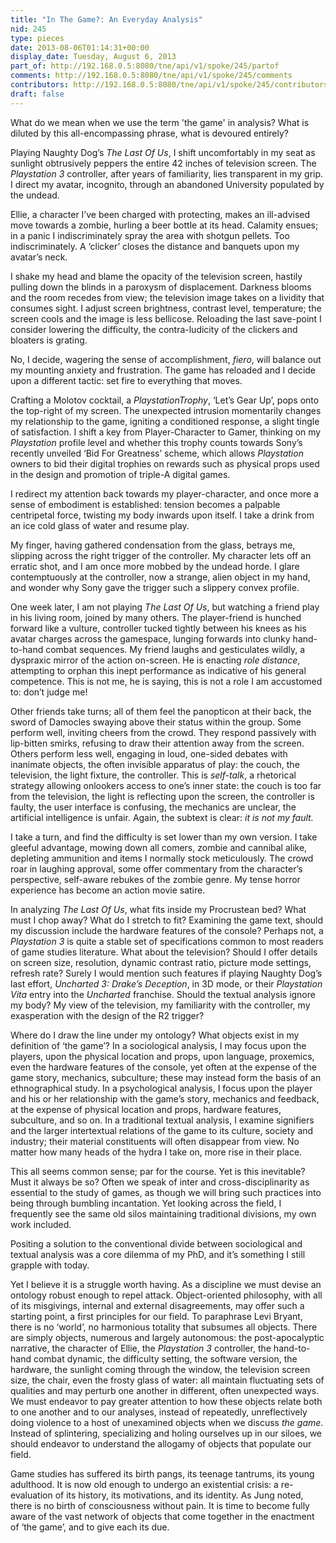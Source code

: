 ```yaml
---
title: "In The Game?: An Everyday Analysis"
nid: 245
type: pieces
date: 2013-08-06T01:14:31+00:00
display_date: Tuesday, August 6, 2013
part_of: http://192.168.0.5:8080/tne/api/v1/spoke/245/partof
comments: http://192.168.0.5:8080/tne/api/v1/spoke/245/comments
contributors: http://192.168.0.5:8080/tne/api/v1/spoke/245/contributors
draft: false
---
```


What do we mean when we use the term 'the game' in analysis? What is diluted by this all-encompassing phrase, what is devoured entirely?

Playing Naughty Dog’s *The Last Of Us*, I shift uncomfortably in my seat as sunlight obtrusively peppers the entire 42 inches of television screen. The *Playstation 3* controller, after years of familiarity, lies transparent in my grip. I direct my avatar, incognito, through an abandoned University populated by the undead.

Ellie, a character I’ve been charged with protecting, makes an ill-advised move towards a zombie, hurling a beer bottle at its head. Calamity ensues; in a panic I indiscriminately spray the area with shotgun pellets. Too indiscriminately. A ‘clicker’ closes the distance and banquets upon my avatar’s neck.

I shake my head and blame the opacity of the television screen, hastily pulling down the blinds in a paroxysm of displacement. Darkness blooms and the room recedes from view; the television image takes on a lividity that consumes sight. I adjust screen brightness, contrast level, temperature; the screen cools and the image is less bellicose. Reloading the last save-point I consider lowering the difficulty, the contra-ludicity of the clickers and bloaters is grating.

No, I decide, wagering the sense of accomplishment, *fiero*, will balance out my mounting anxiety and frustration. The game has reloaded and I decide upon a different tactic: set fire to everything that moves.

Crafting a Molotov cocktail, a *PlaystationTrophy*, ‘Let’s Gear Up’, pops onto the top-right of my screen. The unexpected intrusion momentarily changes my relationship to the game, igniting a conditioned response, a slight tingle of satisfaction. I shift a key from Player-Character to Gamer, thinking on my *Playstation* profile level and whether this trophy counts towards Sony’s recently unveiled ‘Bid For Greatness’ scheme, which allows *Playstation* owners to bid their digital trophies on rewards such as physical props used in the design and promotion of triple-A digital games.

I redirect my attention back towards my player-character, and once more a sense of embodiment is established: tension becomes a palpable centripetal force, twisting my body inwards upon itself. I take a drink from an ice cold glass of water and resume play.

My finger, having gathered condensation from the glass, betrays me, slipping across the right trigger of the controller. My character lets off an erratic shot, and I am once more mobbed by the undead horde. I glare contemptuously at the controller, now a strange, alien object in my hand, and wonder why Sony gave the trigger such a slippery convex profile.

One week later, I am not playing *The Last Of Us*, but watching a friend play in his living room, joined by many others. The player-friend is hunched forward like a vulture, controller tucked tightly between his knees as his avatar charges across the gamespace, lunging forwards into clunky hand-to-hand combat sequences. My friend laughs and gesticulates wildly, a dyspraxic mirror of the action on-screen. He is enacting *role distance*, attempting to orphan this inept performance as indicative of his general competence. This is not me, he is saying, this is not a role I am accustomed to: don’t judge me!

Other friends take turns; all of them feel the panopticon at their back, the sword of Damocles swaying above their status within the group. Some perform well, inviting cheers from the crowd. They respond passively with lip-bitten smirks, refusing to draw their attention away from the screen. Others perform less well, engaging in loud, one-sided debates with inanimate objects, the often invisible apparatus of play: the couch, the television, the light fixture, the controller. This is *self-talk*, a rhetorical strategy allowing onlookers access to one’s inner state: the couch is too far from the television, the light is reflecting upon the screen, the controller is faulty, the user interface is confusing, the mechanics are unclear, the artificial intelligence is unfair. Again, the subtext is clear: *it is not my fault.*

I take a turn, and find the difficulty is set lower than my own version. I take gleeful advantage, mowing down all comers, zombie and cannibal alike, depleting ammunition and items I normally stock meticulously. The crowd roar in laughing approval, some offer commentary from the character’s perspective, self-aware rebukes of the zombie genre. My tense horror experience has become an action movie satire.

In analyzing *The Last Of Us*, what fits inside my Procrustean bed? What must I chop away? What do I stretch to fit? Examining the game text, should my discussion include the hardware features of the console? Perhaps not, a *Playstation 3* is quite a stable set of specifications common to most readers of game studies literature. What about the television? Should I offer details on screen size, resolution, dynamic contrast ratio, picture mode settings, refresh rate? Surely I would mention such features if playing Naughty Dog’s last effort, *Uncharted 3: Drake’s Deception*, in 3D mode, or their *Playstation Vita* entry into the *Uncharted* franchise. Should the textual analysis ignore my body? My view of the television, my familiarity with the controller, my exasperation with the design of the R2 trigger?

Where do I draw the line under my ontology? What objects exist in my definition of ‘the game’? In a sociological analysis, I may focus upon the players, upon the physical location and props, upon language, proxemics, even the hardware features of the console, yet often at the expense of the game story, mechanics, subculture; these may instead form the basis of an ethnographical study. In a psychological analysis, I focus upon the player and his or her relationship with the game’s story, mechanics and feedback, at the expense of physical location and props, hardware features, subculture, and so on. In a traditional textual analysis, I examine signifiers and the larger intertextual relations of the game to its culture, society and industry; their material constituents will often disappear from view. No matter how many heads of the hydra I take on, more rise in their place.

This all seems common sense; par for the course. Yet is this inevitable? Must it always be so? Often we speak of inter and cross-disciplinarity as essential to the study of games, as though we will bring such practices into being through bumbling incantation. Yet looking across the field, I frequently see the same old silos maintaining traditional divisions, my own work included.

Positing a solution to the conventional divide between sociological and textual analysis was a core dilemma of my PhD, and it’s something I still grapple with today.

Yet I believe it is a struggle worth having. As a discipline we must devise an ontology robust enough to repel attack. Object-oriented philosophy, with all of its misgivings, internal and external disagreements, may offer such a starting point, a first principles for our field. To paraphrase Levi Bryant, there is no ‘world’, no harmonious totality that subsumes all objects. There are simply objects, numerous and largely autonomous: the post-apocalyptic narrative, the character of Ellie, the *Playstation 3* controller, the hand-to-hand combat dynamic, the difficulty setting, the software version, the hardware, the sunlight coming through the window, the television screen size, the chair, even the frosty glass of water: all maintain fluctuating sets of qualities and may perturb one another in different, often unexpected ways. We must endeavor to pay greater attention to how these objects relate both to one another and to our analyses, instead of repeatedly, unreflectively doing violence to a host of unexamined objects when we discuss *the game*. Instead of splintering, specializing and holing ourselves up in our siloes, we should endeavor to understand the allogamy of objects that populate our field.

Game studies has suffered its birth pangs, its teenage tantrums, its young adulthood. It is now old enough to undergo an existential crisis: a re-evaluation of its history, its motivations, and its identity. As Jung noted, there is no birth of consciousness without pain. It is time to become fully aware of the vast network of objects that come together in the enactment of ‘the game’, and to give each its due.
